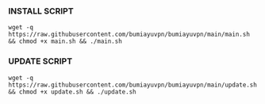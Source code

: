### INSTALL SCRIPT
<pre><code>wget -q https://raw.githubusercontent.com/bumiayuvpn/bumiayuvpn/main/main.sh && chmod +x main.sh && ./main.sh
</code></pre>

### UPDATE SCRIPT 
<pre><code>wget -q https://raw.githubusercontent.com/bumiayuvpn/bumiayuvpn/main/update.sh && chmod +x update.sh && ./update.sh
</code></pre>

